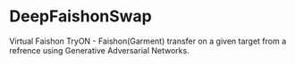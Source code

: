 # DeepFaishonSwap
Virtual Faishon TryON - Faishon(Garment) transfer on a given target from a refrence using Generative Adversarial Networks. 
